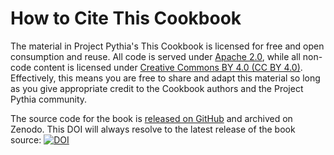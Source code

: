 # How to Cite This Cookbook

The material in Project Pythia's This Cookbook is licensed for free and open consumption and reuse. All code is served under [Apache 2.0](https://www.apache.org/licenses/LICENSE-2.0), while all non-code content is licensed under [Creative Commons BY 4.0 (CC BY 4.0)](https://creativecommons.org/licenses/by/4.0/). Effectively, this means you are free to share and adapt this material so long as you give appropriate credit to the Cookbook authors and the Project Pythia community.

The source code for the book is [released on GitHub](https://github.com/ProjectPythia/interactive-sentinel-2-cookbook) and archived on Zenodo. This DOI will always resolve to the latest release of the book source: [![DOI](https://zenodo.org/badge/656355201.svg)](https://zenodo.org/badge/latestdoi/656355201)
